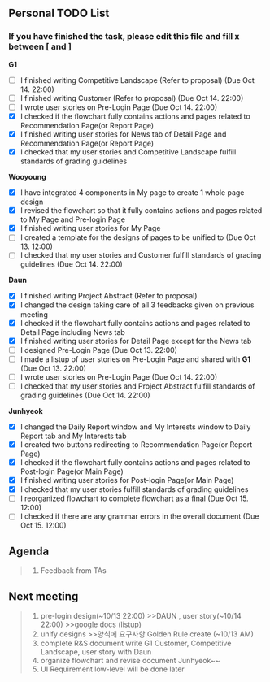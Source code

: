 ## Personal TODO List
### If you have finished the task, please edit this file and fill x between \[ and \]
**G1**  
- [ ] I finished writing Competitive Landscape (Refer to proposal)  (Due Oct 14. 22:00)
- [ ] I finished writing Customer (Refer to proposal)  (Due Oct 14. 22:00)
- [ ] I wrote user stories on Pre-Login Page (Due Oct 14. 22:00) 
- [x] I checked if the flowchart fully contains actions and pages related to Recommendation Page(or Report Page)  
- [x] I finished writing user stories for News tab of Detail Page and Recommendation Page(or Report Page)  
- [x] I checked that my user stories and Competitive Landscape fulfill standards of grading guidelines
  
**Wooyoung**  
- [x] I have integrated 4 components in My page to create 1 whole page design
- [x] I revised the flowchart so that it fully contains actions and pages related to My Page and Pre-login Page  
- [x] I finished writing user stories for My Page
- [ ] I created a template for the designs of pages to be unified to (Due Oct 13. 12:00)
- [ ] I checked that my user stories and Customer fulfill standards of grading guidelines (Due Oct 14. 22:00)  
  
**Daun**  
- [x] I finished writing Project Abstract (Refer to proposal)  
- [x] I changed the design taking care of all 3 feedbacks given on previous meeting
- [x] I checked if the flowchart fully contains actions and pages related to Detail Page including News tab
- [x] I finished writing user stories for Detail Page except for the News tab  
- [ ] I designed Pre-Login Page (Due Oct 13. 22:00)  
- [ ] I made a listup of user stories on Pre-Login Page and shared with **G1** (Due Oct 13. 22:00)  
- [ ] I wrote user stories on Pre-Login Page (Due Oct 14. 22:00)   
- [ ] I checked that my user stories and Project Abstract fulfill standards of grading guidelines (Due Oct 14. 22:00)  
  
**Junhyeok**  
- [x] I changed the Daily Report window and My Interests window to Daily Report tab and My Interests tab
- [x] I created two buttons redirecting to Recommendation Page(or Report Page)
- [x] I checked if the flowchart fully contains actions and pages related to Post-login Page(or Main Page)   
- [x] I finished writing user stories for Post-login Page(or Main Page)  
- [x] I checked that my user stories fulfill standards of grading guidelines  
- [ ] I reorganized flowchart to complete flowchart as a final (Due Oct 15. 12:00)
- [ ] I checked if there are any grammar errors in the overall document (Due Oct 15. 12:00)

## Agenda
> 1. Feedback from TAs

## Next meeting
> 1. pre-login design(~10/13 22:00) >>DAUN , user story(~10/14 22:00) >>google docs (listup)
> 2. unify designs >>양식에 요구사항 Golden Rule create (~10/13 AM)
> 3. complete R&S document write G1 Customer, Competitive Landscape, user story with Daun
> 4. organize flowchart and revise document Junhyeok~~
> 5. UI Requirement low-level will be done later
